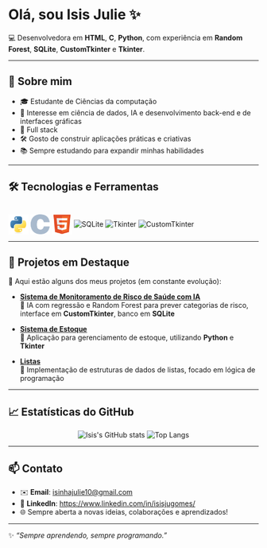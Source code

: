 # Olá, sou **Isis Julie** ✨

💻 Desenvolvedora em **HTML**, **C**, **Python**, com experiência em **Random Forest**, **SQLite**, **CustomTkinter** e **Tkinter**.  

---

## 🌸 Sobre mim

- 🎓 Estudante de Ciências da computação  
- 🔬 Interesse em ciência de dados, IA e desenvolvimento back-end e de interfaces gráficas
- 🔆 Full stack
- 🛠️ Gosto de construir aplicações práticas e criativas  
- 📚 Sempre estudando para expandir minhas habilidades

---

## 🛠️ Tecnologias e Ferramentas

<div style="display: inline_block"><br>
  <img align="center" alt="Python" height="40" width="40" src="https://raw.githubusercontent.com/devicons/devicon/master/icons/python/python-original.svg">
  <img align="center" alt="C" height="40" width="40" src="https://raw.githubusercontent.com/devicons/devicon/master/icons/c/c-original.svg">
  <img align="center" alt="HTML" height="40" width="40" src="https://raw.githubusercontent.com/devicons/devicon/master/icons/html5/html5-original.svg">
  <img align="center" alt="SQLite" height="40" width="40" src="https://www.vectorlogo.zone/logos/sqlite/sqlite-icon.svg">
  <img align="center" alt="Tkinter" height="40" width="40" src="https://img.icons8.com/?size=512&id=13441&format=png">
  <img align="center" alt="CustomTkinter" height="40" width="40" src="https://upload.wikimedia.org/wikipedia/commons/8/8a/TkInterLogo.png">
</div>

---

## 🌟 Projetos em Destaque

📌 Aqui estão alguns dos meus projetos (em constante evolução):

- **[Sistema de Monitoramento de Risco de Saúde com IA](https://github.com/isisgomesx/sistema-de-monitoramento-c.a.i)**  
  🔹 IA com regressão e Random Forest para prever categorias de risco, interface em **CustomTkinter**, banco em **SQLite**

- **[Sistema de Estoque](https://github.com/isisgomesx/Sistema-de-estoque.git)**  
  🔹 Aplicação para gerenciamento de estoque, utilizando **Python** e **Tkinter**

- **[Listas](https://github.com/isisgomesx/listas.git)**  
  🔹 Implementação de estruturas de dados de listas, focado em lógica de programação

---

## 📈 Estatísticas do GitHub

<div align="center">

![Isis's GitHub stats](https://github-readme-stats.vercel.app/api?username=isisgomesx&show_icons=true&theme=tokyonight) 
![Top Langs](https://github-readme-stats.vercel.app/api/top-langs/?username=isisgomesx&layout=compact&theme=tokyonight)


</div>

---

## 📫 Contato

- ✉️ **Email**: isinhajulie10@gmail.com
- 🔗 **LinkedIn**: https://www.linkedin.com/in/isisjugomes/
- 🌐 Sempre aberta a novas ideias, colaborações e aprendizados!

---

✨ *“Sempre aprendendo, sempre programando.”*
